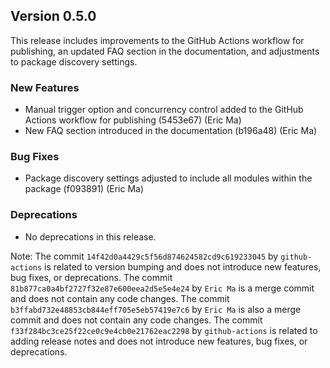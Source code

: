 ## Version 0.5.0

This release includes improvements to the GitHub Actions workflow for publishing, an updated FAQ section in the documentation, and adjustments to package discovery settings.

### New Features

- Manual trigger option and concurrency control added to the GitHub Actions workflow for publishing (5453e67) (Eric Ma)
- New FAQ section introduced in the documentation (b196a48) (Eric Ma)

### Bug Fixes

- Package discovery settings adjusted to include all modules within the package (f093891) (Eric Ma)

### Deprecations

- No deprecations in this release.

Note: The commit `14f42d0a4429c5f56d874624582cd9c619233045` by `github-actions` is related to version bumping and does not introduce new features, bug fixes, or deprecations. The commit `81b877ca0a4bf2727f32e87e600eea2d5e5e4e24` by `Eric Ma` is a merge commit and does not contain any code changes. The commit `b3ffabd732e48853cb844eff705e5eb57419e7c6` by `Eric Ma` is also a merge commit and does not contain any code changes. The commit `f33f284bc3ce25f22ce0c9e4cb0e21762eac2298` by `github-actions` is related to adding release notes and does not introduce new features, bug fixes, or deprecations.
